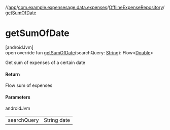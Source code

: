 //[app](../../../index.md)/[com.example.expensesage.data.expenses](../index.md)/[OfflineExpenseRepository](index.md)/[getSumOfDate](get-sum-of-date.md)

# getSumOfDate

[androidJvm]\
open override fun [getSumOfDate](get-sum-of-date.md)(searchQuery: [String](https://kotlinlang.org/api/latest/jvm/stdlib/kotlin/-string/index.html)): Flow&lt;[Double](https://kotlinlang.org/api/latest/jvm/stdlib/kotlin/-double/index.html)&gt;

Get sum of expenses of a certain date

#### Return

Flow<Double> sum of expenses

#### Parameters

androidJvm

| | |
|---|---|
| searchQuery | String date |
